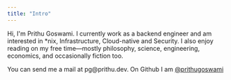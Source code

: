 ```yaml
---
title: "Intro"
---
```

Hi, I'm Prithu Goswami. I currently work as a backend engineer and am
interested in \*nix, Infrastructure, Cloud-native and Security. I also enjoy
reading on my free time&mdash;mostly philosophy, science, engineering,
economics, and occasionally fiction too. 

You can send me a mail at pg\@prithu.dev. On Github I am [@prithugoswami](https://github.com/prithugoswami)
